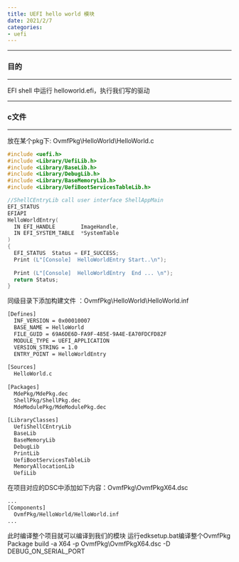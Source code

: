 ```yaml
---
title: UEFI hello world 模块
date: 2021/2/7
categories:
- uefi
---
```


---
### 目的
---
EFI shell 中运行 helloworld.efi，执行我们写的驱动



---
### c文件
---
放在某个pkg下: OvmfPkg\HelloWorld\HelloWorld.c
~~~c
#include <uefi.h> 
#include <Library/UefiLib.h> 
#include <Library/BaseLib.h>
#include <Library/DebugLib.h>
#include <Library/BaseMemoryLib.h>
#include <Library/UefiBootServicesTableLib.h>

//ShellCEntryLib call user interface ShellAppMain
EFI_STATUS
EFIAPI
HelloWorldEntry(
  IN EFI_HANDLE        ImageHandle,
  IN EFI_SYSTEM_TABLE  *SystemTable
)
{   
  EFI_STATUS  Status = EFI_SUCCESS;
  Print (L"[Console]  HelloWorldEntry Start..\n");
  
  Print (L"[Console]  HelloWorldEntry  End ... \n"); 
  return Status;
}
~~~

同级目录下添加构建文件 ：OvmfPkg\HelloWorld\HelloWorld.inf
~~~bash
[Defines]  
  INF_VERSION = 0x00010007 
  BASE_NAME = HelloWorld
  FILE_GUID = 69A6DE6D-FA9F-485E-9A4E-EA70FDCFD82F
  MODULE_TYPE = UEFI_APPLICATION
  VERSION_STRING = 1.0
  ENTRY_POINT = HelloWorldEntry 
  
[Sources] 
  HelloWorld.c 
  
[Packages]
  MdePkg/MdePkg.dec
  ShellPkg/ShellPkg.dec 
  MdeModulePkg/MdeModulePkg.dec
  
[LibraryClasses]
  UefiShellCEntryLib
  BaseLib
  BaseMemoryLib
  DebugLib
  PrintLib
  UefiBootServicesTableLib
  MemoryAllocationLib
  UefiLib
~~~

在项目对应的DSC中添加如下内容：OvmfPkg\OvmfPkgX64.dsc
~~~bash
...
[Components]
  OvmfPkg/HelloWorld/HelloWorld.inf
...
~~~

此时编译整个项目就可以编译到我们的模块
运行edksetup.bat编译整个OvmfPkg Package
build -a X64 -p OvmfPkg\OvmfPkgX64.dsc -D DEBUG_ON_SERIAL_PORT
